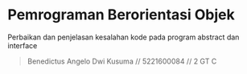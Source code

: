 # Pemrograman Berorientasi Objek
Perbaikan dan penjelasan kesalahan kode pada program abstract dan interface
> Benedictus Angelo Dwi Kusuma // 5221600084 // 2 GT C
